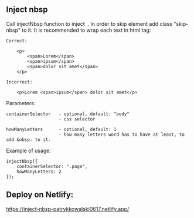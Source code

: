 ## Inject nbsp

Call injectNbsp function to inject &nbsp;.
In order to skip element add class "skip-nbsp" to it.
It is recommended to wrap each text in html tag:

    Correct:

        <p>
            <span>Lorem</span>
            <span>ipsum</span>
            <span>dolor sit amet</span>
        </p>

    Incorrect:

        <p>Lorem <span>ipsum</span> dolor sit amet</p>

Parameters:

    containerSelector   - optional, default: "body"
                        - css selector

    howManyLetters      - optional, default: 1
                        - how many letters word has to have at least, to add &nbsp: to it.

Example of usage:

    injectNbsp({
        containerSelector: ".page",
        howManyLetters: 2
    });

## Deploy on Netlify:

https://inject-nbsp-patrykkowalski0617.netlify.app/
